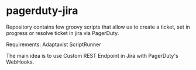 # pagerduty-jira
Repository contains few groovy scripts that allow us to create a ticket, set in progress or resolve ticket in jira via PagerDuty.

Requirements:
Adaptavist ScriptRunner

The main idea is to use Custom REST Endpoint in Jira with PagerDuty's WebHooks.
